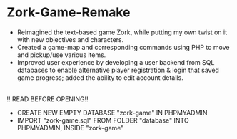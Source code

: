 # Zork-Game-Remake
<ul>
  <li>
    Reimagined the text-based game Zork, while putting my own twist on it with new objectives and characters.
  </li>
  <li>
    Created a game-map and corresponding commands using PHP to move and pickup/use various items.
  </li>
  <li>
    Improved user experience by developing a user backend from SQL databases to enable alternative player registration &amp; login that saved game progress; added the ability to edit account details.
  </li>
</ul>

<br> !! READ BEFORE OPENING!! <br>
<ul>
  <li>
    CREATE NEW EMPTY DATABASE "zork-game" IN PHPMYADMIN
  </li>
  <li>
    IMPORT "zork-game.sql" FROM FOLDER "database" INTO PHPMYADMIN, INSIDE "zork-game"
  </li>
</ul>
